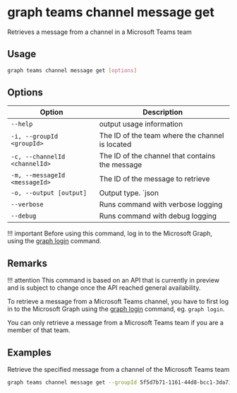 # graph teams channel message get

Retrieves a message from a channel in a Microsoft Teams team

## Usage

```sh
graph teams channel message get [options]
```

## Options

Option|Description
------|-----------
`--help`|output usage information
`-i, --groupId <groupId>`|The ID of the team where the channel is located
`-c, --channelId <channelId>`|The ID of the channel that contains the message
`-m, --messageId <messageId>`|The ID of the message to retrieve
`-o, --output [output]`|Output type. `json|text`. Default `text`
`--verbose`|Runs command with verbose logging
`--debug`|Runs command with debug logging

!!! important
    Before using this command, log in to the Microsoft Graph, using the [graph login](../login.md) command.

## Remarks

!!! attention
    This command is based on an API that is currently in preview and is subject to change once the API reached general availability.

To retrieve a message from a Microsoft Teams channel, you have to first log in to the Microsoft Graph using the [graph login](../login.md) command, eg. `graph login`.

You can only retrieve a message from a Microsoft Teams team if you are a member of that team.

## Examples

Retrieve the specified message from a channel of the Microsoft Teams team

```sh
graph teams channel message get --groupId 5f5d7b71-1161-44d8-bcc1-3da710eb4171 --channelId 19:88f7e66a8dfe42be92db19505ae912a8@thread.skype --messageId 1540747442203
```